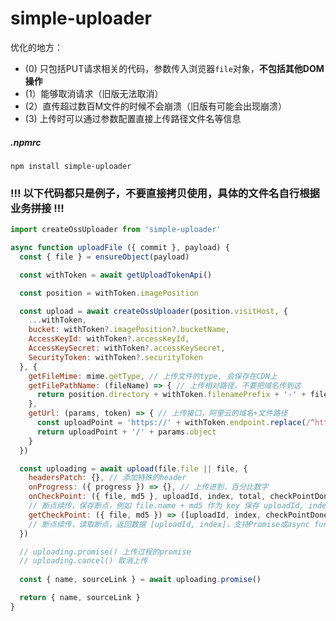 # simple-uploader

优化的地方：
- (0) 只包括PUT请求相关的代码，参数传入浏览器`file`对象，**不包括其他DOM操作**
- (1）能够取消请求（旧版无法取消）
- (2）直传超过数百M文件的时候不会崩溃（旧版有可能会出现崩溃）
- (3) 上传时可以通过参数配置直接上传路径文件名等信息



##### .npmrc

`npm install simple-uploader`

### !!! 以下代码都只是例子，不要直接拷贝使用，具体的文件名自行根据业务拼接 !!!

```javascript
import createOssUploader from 'simple-uploader'

async function uploadFile ({ commit }, payload) {
  const { file } = ensureObject(payload)

  const withToken = await getUploadTokenApi()

  const position = withToken.imagePosition

  const upload = await createOssUploader(position.visitHost, {
    ...withToken,
    bucket: withToken?.imagePosition?.bucketName,
    AccessKeyId: withToken?.accessKeyId,
    AccessKeySecret: withToken?.accessKeySecret,
    SecurityToken: withToken?.securityToken
  }, {
    getFileMime: mime.getType, // 上传文件的type, 会保存在CDN上
    getFilePathName: (fileName) => { // 上传相对路径，不要把域名传到这
      return position.directory + withToken.filenamePrefix + '-' + fileName
    },
    getUrl: (params, token) => { // 上传接口，阿里云的域名+文件路径
      const uploadPoint = 'https://' + withToken.endpoint.replace(/^https?:\/\//, `${token.bucket}.`)
      return uploadPoint + '/' + params.object
    }
  })

  const uploading = await upload(file.file || file, {
    headersPatch: {}, // 添加特殊的header
    onProgress: ({ progress }) => {}, // 上传进到，百分比数字
    onCheckPoint: ({ file, md5 }, uploadId, index, total, checkPointDoneEtags) => {}, 
    // 断点续传，保存断点，例如 file.name + md5 作为 key 保存 uploadId, index，支持Promise或async function
    getCheckPoint: ({ file, md5 }) => ([uploadId, index, checkPointDoneEtags])
    // 断点续传，读取断点，返回数据 [uploadId, index]，支持Promise或async function
  })

  // uploading.promise() 上传过程的promise
  // uploading.cancel() 取消上传
 
  const { name, sourceLink } = await uploading.promise()

  return { name, sourceLink }
}
```
